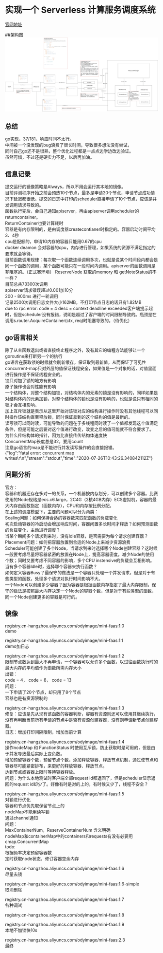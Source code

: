 # 实现一个 Serverless 计算服务调度系统
[官网地址](https://tianchi.aliyun.com/competition/entrance/231793/information)

##架构图
![](analyze/architecture.png)

## 总结
go实现，37/181，响应时间不太行。  
中间被一个没发现的bug浪费了很长时间，导致很多想法没有尝试，  
同时自己go还不是很熟，整个优化过程都是一点点边学边改边验证。  
虽然可惜，不过还是硬实力不足，以后再加油。

## 信息记录
提交运行的镜像策略是Always，所以不用会运行其本地的镜像。  
目前评测程序开始之前会预热10个节点，最多是申请20个节点，申请节点成功情况下延迟都很低。提交的日志中打印的scheduler直接申请了10个节点，应该是并发调用请求导致的。  
函数执行完后，会自己通知apiserver，再由apiserver调用scheduler的returncontainer。  
ReturnContainer也要计算耗时  
容器是有内存限制的，是由调度器createcontianer时指定的。容器启动时间平均3、4秒  
cpu是配额的，申请1G内存的容器只能用0.67的cpu  
docker deamon 会对容器的cpu，内存进行管理，如果系统的资源不满足指定的要求就会等待。  
目前函数调用规律：每次取一个函数连续调用多次，也就是说某个时间段内都会是同一个函数的调用，某个函数可能只在一段时间内调用。apiserver的函数调用是非阻塞的。（正式赛环境）
ReserveNode 获取的memory 和 getNoteStatus的不一样？  
目前总共73300次调用  
apiserver请求错误超过0.001加10分  
200 - 800ms 进行一轮调用  
记录2500次调用日志文件大小162MB，不打印节点日志的话只有1.82MB  
due to rpc error: code = 4 desc = context deadline exceeded客户端提示超时，但是scheduler没有报错，说明是超过了客户端的时间限制导致的。瓶颈是在调用s.router.AcquireContainer(ctx, req)时阻塞导致的。（待优化）  

## go语言相关
除了从主函数退出或者直接终止程序之外，没有其它的编程方法能够让一个goroutine来打断另一个的执行  
go语言在获取锁的时候就会刷新缓存，保证取到最新值，从而保证了可见性  
concurrent-map只对外层的值保证线程安全，如果值是一个对象的话，对值里面进行操作是不保证线程安全的。  
锁只对加了锁的地方有影响  
原子操作也会对性能有影响  
一个结构体，对整个结构加锁，对结构体内的元素的锁是没有影响的，同样如果是对结构体内的元素加锁，对整个结构体的锁也是没有影响的，也就是说只有相同的锁才会互相影响。  
加上互斥锁就是表示从这里开始对该锁对应的结构进行操作时没有其他线程可以同时操作该结构直至释放锁，同时保证拿到的这个结构的值是最新的。  
读写锁可以同时读，可能导致的问题在于多线程同时读了一个值都发现这个值满足条件，但是可能之后要对这个值进行改变，改变之后的值可能就不符合要求了。  
为什么传结构体的指针，因为比直接传传结构体速度快  
ConcurrentMap长度总是32，要用count  
注意go语言的map是不能进行并发读写操作的会直接报错。  
{"log":"fatal error: concurrent map writes\r\n","stream":"stdout","time":"2020-07-26T10:43:26.340842112Z"}  


## 问题分析
官方：  
容器和机器还存在多对一的关系，一个机器按内存划分，可以创建多个容器。比赛使用的Node规格是ecs.c6.large，2C4G（2核4GB内存）ECS虚拟机，容器的最大内存由函数指定（函数内存），CPU和内存按比例分配。  
在上述的调度模型下，主要的问题可以分为两类：  
Scaling问题：如何保持合适的容器数来匹配函数的负载变化  
初次启动容器的冷启动会增加响应时间，容器闲置多长时间才释放？如何预测函数的负载变化，主动进行调度？  
当某个瞬间多个请求到来时，没有Idle容器，是否需要为每个请求创建容器？  
Placement问题：如何把容器放置到合适的Node上来减少资源浪费  
Scheduler可能创建了多个Node，当请求到来时选择哪个Node创建容器？这时候一般要考虑尽量将容器紧密的放置在Node上，提高容器密度，减少Node的使用个数；同时又要考虑不同容器的影响，多个CPU instensive的负载会互相影响。
当有多个容器Idle时，选择哪个容器来执行函数？  
如何定义容器Busy？最保守的做法是一个容器只处理一个并发请求，但是对于有些类型的函数，处理多个请求对执行时间影响不大。  
一个Node可以创建多少容器？因为容器是根据函数内存指定了最大内存限制，保守的做法是按照最大内存决定一个Node的容器个数，但是对于有些类型的函数，同一个Node创建更多的容器是可行的。  

## 镜像
registry.cn-hangzhou.aliyuncs.com/odyimage/mini-faas:1.0  
demo  

registry.cn-hangzhou.aliyuncs.com/odyimage/mini-faas:1.1  
demo加日志  

registry.cn-hangzhou.aliyuncs.com/odyimage/mini-faas:1.2  
限制节点数达到最大不再申请，一个容器可以允许多个函数，以过往函数执行时的最大内存的平均值作为函数所需内存大小  
出错：  
code = 4， code = 8， code = 13  
问题：  
一下申请了20个节点，却只用了8个节点  
容器也是有资源限制的  

registry.cn-hangzhou.aliyuncs.com/odyimage/mini-faas:1.3  
修复：应该是先从现有该函数的容器判断，容器有资源则还可以使用其继续执行，没有再判断当前所有申请的节点中是否有资源创建容器，没有则申请新节点创建容器。  
日志：增加打印间隔限制，增加当前计算  

registry.cn-hangzhou.aliyuncs.com/odyimage/mini-faas:1.4  
操作nodeMap 和 FunctionStatus 时使用互斥锁，防止获取时是可用的，但是由于并发导致最后实际上变负数。  
增加预留容器个数，预留节点个数，添加释放容器、释放节点机制，通过使节点和容器尽可能紧密排布，来更好的释放容器、释放节点。  
达到节点或容器上限时等待容器释放。  
问题：为什么本地测试时客户端全部request id都返回了，但是scheduler显示返回的request id却少了。好像有时是对的上的，有时候又少了，线程不安全？  

registry.cn-hangzhou.aliyuncs.com/odyimage/mini-faas:1.5  
对锁进行优化  
容器和节点优先取保留节点上的  
nodeMap不能用读写锁  
通过channel通知  
问题：  
MaxContainerNum，ReserveContainerNum 含义明确  
nodeMap和containerMap中的containers和requests有没有必要用cmap.ConcurrentMap  
todo:  
根据频率决定预留容器数  
定时获取node状态，修订容器空余内存  

registry.cn-hangzhou.aliyuncs.com/odyimage/mini-faas:1.6  
尽量去锁  

registry.cn-hangzhou.aliyuncs.com/odyimage/mini-faas:1.6-simple  
取消删除  

registry.cn-hangzhou.aliyuncs.com/odyimage/mini-faas:1.7  
各种调试  

registry.cn-hangzhou.aliyuncs.com/odyimage/mini-faas:1.8  

registry.cn-hangzhou.aliyuncs.com/odyimage/mini-faas:1.9  
本地不加锁快10s  

registry.cn-hangzhou.aliyuncs.com/odyimage/mini-faas:2.3  
最终   


